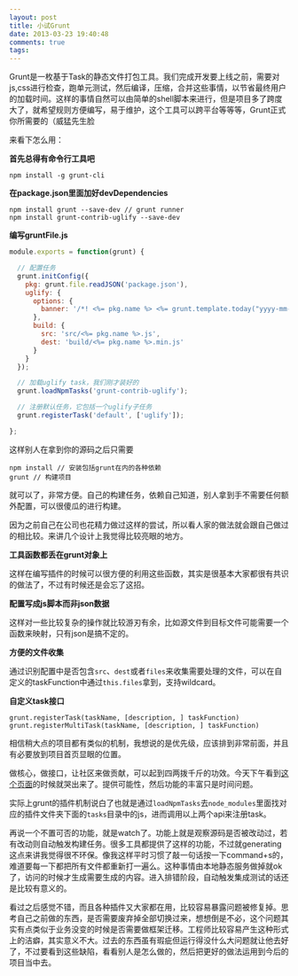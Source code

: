 ```yaml
---
layout: post
title: 小试Grunt
date: 2013-03-23 19:40:48
comments: true
tags:
---
```


Grunt是一枚基于Task的静态文件打包工具。我们完成开发要上线之前，需要对js,css进行检查，跑单元测试，然后编译，压缩，合并这些事情，以节省最终用户的加载时间。这样的事情自然可以由简单的shell脚本来进行，但是项目多了跨度大了，就希望规则方便编写，易于维护，这个工具可以跨平台等等等，Grunt正式你所需要的（威猛先生脸

来看下怎么用：

**首先总得有命令行工具吧**

```
npm install -g grunt-cli
```

**在package.json里面加好devDependencies**

```
npm install grunt --save-dev // grunt runner
npm install grunt-contrib-uglify --save-dev
```

**编写gruntFile.js**

``` javascript
module.exports = function(grunt) {

  // 配置任务
  grunt.initConfig({
    pkg: grunt.file.readJSON('package.json'),
    uglify: {
      options: {
        banner: '/*! <%= pkg.name %> <%= grunt.template.today("yyyy-mm-dd") %> */\n' // 支持写模板
      },
      build: {
        src: 'src/<%= pkg.name %>.js',
        dest: 'build/<%= pkg.name %>.min.js'
      }
    }
  });

  // 加载uglify task，我们刚才装好的
  grunt.loadNpmTasks('grunt-contrib-uglify');

  // 注册默认任务，它包括一个uglify子任务
  grunt.registerTask('default', ['uglify']);

};
```

这样别人在拿到你的源码之后只需要

```
npm install // 安装包括grunt在内的各种依赖
grunt // 构建项目
```

就可以了，非常方便。自己的构建任务，依赖自己知道，别人拿到手不需要任何额外配置，可以很傻瓜的进行构建。

因为之前自己在公司也花精力做过这样的尝试，所以看人家的做法就会跟自己做过的相比较。来讲几个设计上我觉得比较亮眼的地方。

**工具函数都丢在grunt对象上**

这样在编写插件的时候可以很方便的利用这些函数，其实是很基本大家都很有共识的做法了，不过有时候还是会忘了这招。

**配置写成js脚本而非json数据**

这样对一些比较复杂的操作就比较游刃有余，比如源文件到目标文件可能需要一个函数来映射，只有json是搞不定的。

**方便的文件收集**

通过识别配置中是否包含`src`、`dest`或者`files`来收集需要处理的文件，可以在自定义的taskFunction中通过`this.files`拿到，支持wildcard。

**自定义task接口**

```
grunt.registerTask(taskName, [description, ] taskFunction)
grunt.registerMultiTask(taskName, [description, ] taskFunction)
```

相信稍大点的项目都有类似的机制，我想说的是优先级，应该排到非常前面，并且有必要放到项目首页显眼的位置。

做核心，做接口，让社区来做贡献，可以起到四两拨千斤的功效。今天下午看到[这个页面](http://gruntjs.com/plugins)的时候就哭出来了。提供可能性，然后功能的丰富只是时间问题。

实际上grunt的插件机制说白了也就是通过`loadNpmTasks`去`node_modules`里面找对应的插件文件夹下面的`tasks`目录中的js，进而调用以上两个api来注册task。

再说一个不置可否的功能，就是watch了。功能上就是观察源码是否被改动过，若有改动则自动触发构建任务。很多工具都提供了这样的功能，不过就generating这点来讲我觉得很不环保。像我这样平时习惯了敲一句话按一下command+s的，难道要每一下都把所有文件都重新打一遍么。这种事情由本地静态服务做掉就ok了，访问的时候才生成需要生成的内容。进入排错阶段，自动触发集成测试的话还是比较有意义的。

看过之后感觉不错，而且各种插件又大家都在用，比较容易暴露问题被修复掉。思考自己之前做的东西，是否需要废弃掉全部切换过来，想想倒是不必，这个问题其实有点类似于业务没变的时候是否需要做框架迁移。工程师比较容易产生这种形式上的洁癖，其实意义不大。过去的东西虽有瑕疵但运行得没什么大问题就让他去好了，不过要看到这些缺陷，看看别人是怎么做的，然后把更好的做法运用到今后的项目当中去。

